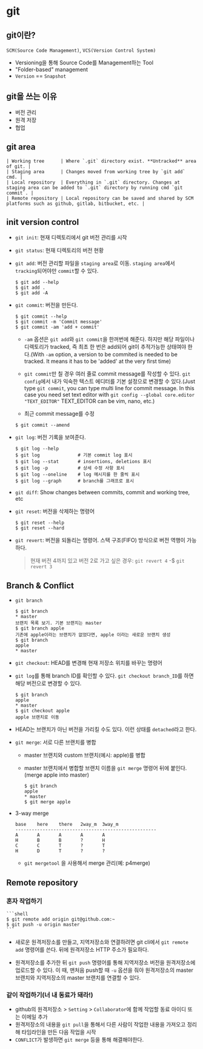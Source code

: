 # git

## git이란?

`SCM(Source Code Management)`, `VCS(Version Control System)`

* Versioning을 통해 Source Code를 Management하는 Tool
* "Folder-based" management
* `Version` == `Snapshot`



## git을 쓰는 이유

* 버전 관리
* 원격 저장
* 협업



## git area

    | Working tree      | Where `.git` directory exist. **Untracked** area of git. |
    | Staging area      | Changes moved from working tree by `git add` cmd. |
    | Local repository  | Everything in `.git` directory. Changes at staging area can be added to `.git` directory by running cmd `git commit`. |
    | Remote repository | Local repository can be saved and shared by SCM platforms such as github, gitlab, bitbucket, etc. |



## init version control

- `git init`: 현재 디렉토리에서 git 버전 관리를 시작



- `git status`: 현재 디렉토리의 버전 현황



- `git add`: 버전 관리할 파일을 `staging area`로 이동. `staging area`에서 `tracking`되어야만 `commit`할 수 있다.

    ```shell
    $ git add --help
    $ git add .
    $ git add -A
    ```



- `git commit`: 버전을 만든다.

    ```shell
    $ git commit --help
    $ git commit -m 'Commit message'
    $ git commit -am 'add + commit'
    ```

    - `-am` 옵션은 `git add`와 `git commit`을 한꺼번에 해준다. 하지만 해당 파일이나 디렉토리가 tracked, 즉 최초 한 번은 add되어 git이 추적가능한 상태여야 한다.(With `-am` option, a version to be commited is needed to be tracked. It means it has to be 'added' at the very first time)

    - `git commit`만 칠 경우 여러 줄로 commit message를 작성할 수 있다. `git config`에서 내가 익숙한 텍스트 에디터를 기본 설정으로 변경할 수 있다.(Just type `git commit`, you can type multi line for commit message. In this case you need set text editor with `git config --global core.editor "TEXT_EDITOR"` TEXT_EDITOR can be vim, nano, etc.)

    - 최근 commit message를 수정
    ```shell
    $ git commit --amend
    ```



- `git log`: 버전 기록을 보여준다.

    ```shell
    $ git log --help
    $ git log              # 기본 commit log 표시
    $ git log --stat       # insertions, deletions 표시
    $ git log -p           # 상세 수정 사항 표시
    $ git log --oneline    # log 메시지를 한 줄씩 표시
    $ git log --graph      # branch를 그래프로 표시
    ```



- `git diff`: Show changes between commits, commit and working tree, etc



- `git reset`: 버전을 삭제하는 명령어

    ```shell
    $ git reset --help
    $ git reset --hard
    ```



- `git revert`: 버전을 되돌리는 명령어. 스택 구조(FIFO) 방식으로 버전 역행이 가능하다. 
    > 현재 버전 4까지 있고 버전 2로 가고 싶은 경우: `git revert 4` -$ `git revert 3`



## Branch & Conflict

- `git branch`

    ```shell
    $ git branch
    * master
    브랜치 목록 보기. 기본 브랜치는 master
    $ git branch apple
    기존에 apple이라는 브랜치가 없었다면, apple 이라는 새로운 브랜치 생성
    $ git branch
    apple
    * master
    ```



- `git checkout`: HEAD를 변경해 현재 저장소 위치를 바꾸는 명령어



- `git log`를 통해 branch ID를 확인할 수 있다. `git checkout branch_ID`를 하면 해당 버전으로 변경할 수 있다.

    ```shell
    $ git branch
    apple
    * master
    $ git checkout apple
    apple 브랜치로 이동
    ```

- HEAD는 브랜치가 아닌 버전을 가리킬 수도 있다. 이런 상태를 `detached`라고 한다.



- `git merge`: 서로 다른 브랜치를 병합

    * master 브랜치와 custom 브랜치(예시: apple)를 병합
    * master 브랜치에서 병합할 브랜치 이름을 `git merge` 명령어 뒤에 붙인다.(merge apple into master)

        ```shell
        $ git branch
        apple
        * master
        $ git merge apple
        ```

- 3-way merge

    ```
    base    here	there	2way_m  3way_m
    ----------------------------------------------------
    A	    A	    A	    A	    A
    H	    B   	B   	?   	H
    C	    C	    T	    ?	    T
    H       D   	T   	?   	?
    ```

    * `git mergetool` 을 사용해서 merge 관리(예: p4merge)


## Remote repository

### 혼자 작업하기

    ```shell
    $ git remote add origin git@github.com:~
    $ git push -u origin master
    ```

* 새로운 원격저장소를 만들고, 지역저장소와 연결하려면 git cli에서 `git remote add` 명령어를 쓴다. 뒤에 원격저장소 HTTP 주소가 필요하다.

* 원격저장소를 추가한 뒤 `git push` 명령어를 통해 지역저장소 버전을 원격저장소에 업로드할 수 있다. 이 때, 맨처음 push할 때 `-u` 옵션을 줘야 원격저장소의 master 브랜치와 지역저장소의 master 브랜치를 연결할 수 있다.



### 같이 작업하기(너 내 동료가 돼라!)

* github의 원격저장소 > `Setting` > `Collaborator`에 함께 작업할 동료 아이디 또는 이메일 추가
* 원격저장소의 내용을 `git pull`을 통해서 다른 사람이 작업한 내용을 가져오고 정리해 타임라인을 만든 다음 작업을 시작
* `CONFLICT`가 발생하면 `git merge` 등을 통해 해결해야한다.